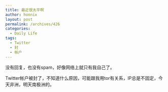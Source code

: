 ```yaml
---
title: 最近很太平啊
author: honnix
layout: post
permalink: /archives/426
categories:
  - Daily Life
tags:
  - Twitter
  - 封
  - 帐户
---
```

没有回复，也没有spam，好像网络上就只有我自己了。

Twitter帐户被封了，不知道什么原因，可能跟我用tor有关系，IP总是不固定，今天非洲，明天南极洲的。